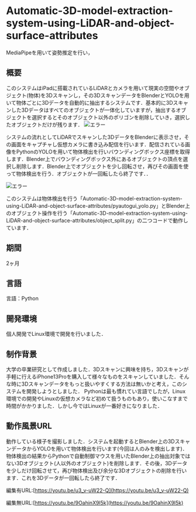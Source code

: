 # Automatic-3D-model-extraction-system-using-LiDAR-and-object-surface-attributes

MediaPipeを用いて姿勢推定を行い，

## 概要

このシステムはiPadに搭載されているLiDARとカメラを用いて現実の空間やオブジェクト(物体)を3Dスキャンし，その3DスキャンデータをBlenderとYOLOを用いて物体ごとに3Dデータを自動的に抽出するシステムです．基本的に3Dスキャンした3Dデータはすべてのオブジェクトが一体化していますが，抽出するオブジェクトを選択するとそのオブジェクト以外のポリゴンを削除していき，選択したオブジェクトだけが残ります．
![エラー](imge/split.png)

システムの流れとしてLiDARでスキャンした3DデータをBlenderに表示させ，その画面をキャプチャし仮想カメラに書き込み配信を行います．配信されている画像をPythonのYOLOを用いて物体検出を行いバウンディングボックス座標を取得します．Blender上でバウンディングボックス外にあるオブジェクトの頂点を選択し削除します．Blender上でオブジェクトを少し回転させ，再びその画面を使って物体検出を行う．オブジェクトが一回転したら終了です．．

![エラー](imge/abstract.png)

このシステムは物体検出を行う「Automatic-3D-model-extraction-system-using-LiDAR-and-object-surface-attributes/pyautogui_yolo.py」とBlender上のオブジェクト操作を行う「Automatic-3D-model-extraction-system-using-LiDAR-and-object-surface-attributes/object_split.py」の二つコードで動作しています．

## 期間
2ヶ月

## 言語
言語：Python

## 開発環境
個人開発でLinux環境で開発を行いました．

## 制作背景
大学の卒業研究として作成しました．3Dスキャンに興味を持ち，3Dスキャンが手軽に行えるiPhone13Proを購入して様々なものをスキャンしていました．そんな時に3Dスキャンデータをもっと扱いやすくする方法は無いかと考え，このシステムを開発しようとしました．
Pythonは最も慣れてい言語でしたが，Linux環境での開発やLinuxの仮想カメラなど初めて扱うものもあり，使いこなすまで時間がかかりました．しかし今ではLinuxが一番好きになりました．

## 動作風景URL
動作している様子を撮影しました．システムを起動するとBlender上の3DスキャンデータからYOLOを用いて物体検出を行います(今回は人のみを検出します)．物体検出の結果からPythonで自動制御マウスを用いたBlender上の抽出対象ではない3Dオブジェクト(人以外のオブジェクト)を削除します．その後，3Dデータを少しだけ回転させて，再び物体検出及び余分な3Dオブジェクトの削除を行います．これを3Dデータが一回転したら終了です．

編集有URL:[https://youtu.be/u3_v-uW22-Q](https://youtu.be/u3_v-uW22-Q)

編集無URL:[https://youtu.be/9OahinX9l5k](https://youtu.be/9OahinX9l5k)
